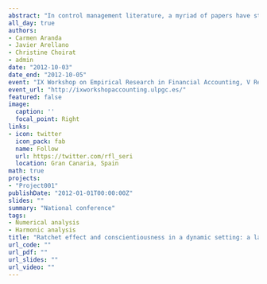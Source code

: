 ```yaml
---
abstract: "In control management literature, a myriad of papers have studied incentive schemes grouped in piece-rate and budget-based systems. Advocates of budget–based contracts claim that they are the optimal ones in the presence of information asymmetry. Likewise, a strand of literature has pointed and developed a moral hazard problem that arises in a dynamic setting when targets are revised based on past performance information. And finally, according to the agency theory, this opportunistic behavior takes place in all agents with the same intensity. Business ethics scholars have criticized that labeling the default human behavior as opportunism overlooks individual factors associated with human nature. Empirical evidence in personality and organizational research unambiguously suggests that personal traits affect job-related behaviors and the outcome that organizations value, mainly performance. Leveraging on the findings of the most widely accepted structure of personality, coined as the five-factor model, and specifically in the trait of conscientiousness, in this paper we challenge the agency theory prediction that all agents have the same inclination to opportunism and they do it with the same intensity. Finding opportunistic differences among agents has important consequences in terms of the design of contracts. It could very well happen that the fist-best incentive scheme for an employee would not be the first-best for another employee if theirtraits are different. What might work for an employee might demotivate another, and then there is room to analyze if there exists a universal optimal incentive scheme.To the best of our knowledge, this paper constitutes the first attempt of analyzing the interplay between incentive contracts and personality traits. Its design responds to the following research questions: Which scheme is better and for whom? Should or should not top managers revise targets?"
all_day: true
authors:
- Carmen Aranda
- Javier Arellano
- Christine Choirat
- admin
date: "2012-10-03"
date_end: "2012-10-05"
event: "IX Workshop on Empirical Research in Financial Accounting, V Research Forum of the Spanish Journal of Finance and Accounting"
event_url: "http://ixworkshopaccounting.ulpgc.es/"
featured: false
image:
  caption: ''
  focal_point: Right
links:
- icon: twitter
  icon_pack: fab
  name: Follow
  url: https://twitter.com/rfl_seri
  location: Gran Canaria, Spain
math: true
projects:
- "Project001"
publishDate: "2012-01-01T00:00:00Z"
slides: ""
summary: "National conference"
tags:
- Numerical analysis
- Harmonic analysis
title: "Ratchet effect and conscientiousness in a dynamic setting: a laboratory experiment"
url_code: ""
url_pdf: ""
url_slides: ""
url_video: ""
---
```

